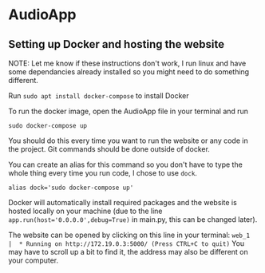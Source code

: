 # AudioApp

## Setting up Docker and hosting the website

NOTE: Let me know if these instructions don't work, I run linux and have some dependancies already installed so you might need to do something different.

Run `sudo apt install docker-compose` to install Docker 



To run the docker image, open the AudioApp file in your terminal and run 

`sudo docker-compose up`

You should do this every time you want to run the website or any code in the project. Git commands should be done outside of docker.

You can create an alias for this command so you don't have to type the whole thing every time you run code, I chose to use `dock`.

`alias dock='sudo docker-compose up'`



Docker will automatically install required packages and the website is hosted locally on your machine (due to the line `app.run(host='0.0.0.0',debug=True)` in main.py, this can be changed later).

The website can be opened by clicking on this line in your terminal: 
`web_1  |  * Running on http://172.19.0.3:5000/ (Press CTRL+C to quit)`
You may have to scroll up a bit to find it, the address may also be different on your computer.
